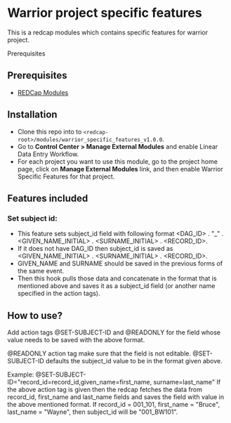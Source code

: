 # Warrior project specific features
This is a redcap modules which contains specific features for warrior project.

Prerequisites

## Prerequisites
- [REDCap Modules](https://github.com/vanderbilt/redcap-external-modules)


## Installation
- Clone this repo into to `<redcap-root>/modules/warrior_specific_features_v1.0.0`.
- Go to **Control Center > Manage External Modules** and enable Linear Data Entry Workflow.
- For each project you want to use this module, go to the project home page, click on **Manage External Modules** link, and then enable Warrior Specific Features for that project.

## Features included

### Set subject id:
- This feature sets subject_id field with following format <DAG_ID> . "_" . <GIVEN_NAME_INITIAL> . <SURNAME_INITIAL> . <RECORD_ID>. 
- If it does not have DAG_ID then subject_id is saved as <GIVEN_NAME_INITIAL> . <SURNAME_INITIAL> . <RECORD_ID>.
- GIVEN_NAME and SURNAME should be saved in the previous forms of the same event. 
- Then this hook pulls those data and concatenate in the format that is mentioned above and saves it as a subject_id field (or another name specified in the action tags).

## How to use?
Add action tags @SET-SUBJECT-ID and @READONLY for the field whose value needs to be saved with the above format.

@READONLY action tag make sure that the field is not editable.
@SET-SUBJECT-ID defaults the subject_id value to be in the format given above. 

Example:
@SET-SUBJECT-ID="record_id=record_id,given_name=first_name, surname=last_name"
If the above action tag is given then the redcap fetches the data from record_id, first_name and last_name fields and saves the field with value in the above mentioned format.
If record_id = 001_101, first_name = "Bruce", last_name = "Wayne", then subject_id will be "001_BW101".
